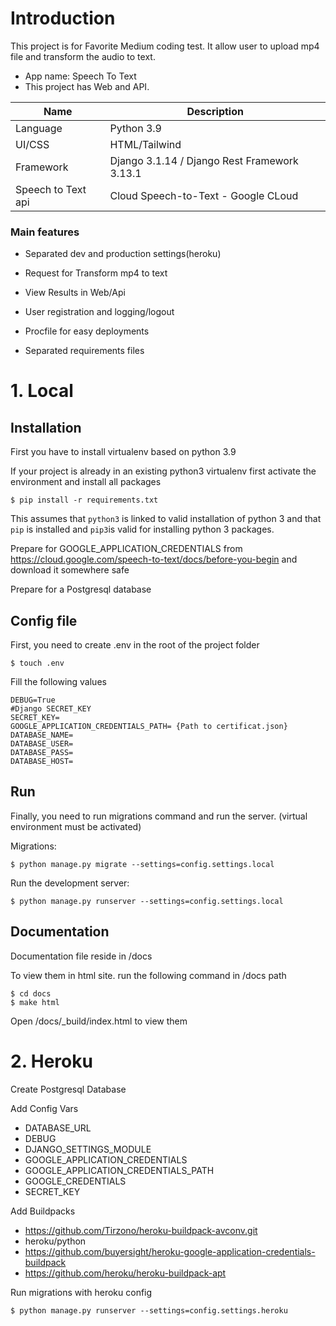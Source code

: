 # Introduction

This project is for Favorite Medium coding test. It allow user to upload mp4 file and transform the audio to text.

- App name: Speech To Text
- This project has Web and API.

| Name                 | Description                                                       |
| -------------------- | ----------------------------------------------------------------- |
| Language             | Python 3.9                                                        |
| UI/CSS               | HTML/Tailwind                                                     |
| Framework            | Django 3.1.14 / Django Rest Framework 3.13.1                      |
| Speech to Text api   | Cloud Speech-to-Text - Google CLoud                               |

### Main features

* Separated dev and production settings(heroku)

* Request for Transform mp4 to text

* View Results in Web/Api

* User registration and logging/logout

* Procfile for easy deployments

* Separated requirements files


# 1. Local

## Installation

First you have to install virtualenv based on python 3.9

If your project is already in an existing python3 virtualenv first activate the environment and install all packages

    $ pip install -r requirements.txt

This assumes that `python3` is linked to valid installation of python 3 and that `pip` is installed and `pip3`is valid
for installing python 3 packages.

Prepare for GOOGLE_APPLICATION_CREDENTIALS from https://cloud.google.com/speech-to-text/docs/before-you-begin and download it somewhere safe

Prepare for a Postgresql database

## Config file

First, you need to create .env in the root of the project folder

    $ touch .env

Fill the following values

    DEBUG=True
    #Django SECRET_KEY
    SECRET_KEY= 
    GOOGLE_APPLICATION_CREDENTIALS_PATH= {Path to certificat.json}
    DATABASE_NAME=
    DATABASE_USER=
    DATABASE_PASS=
    DATABASE_HOST=

## Run

Finally, you need to run migrations command and run the server. (virtual environment must be activated)

Migrations:

    $ python manage.py migrate --settings=config.settings.local

Run the development server:

    $ python manage.py runserver --settings=config.settings.local

## Documentation

Documentation file reside in /docs

To view them in html site. run the following command in /docs path

    $ cd docs
    $ make html

Open /docs/_build/index.html to view them


# 2. Heroku
Create Postgresql Database

Add Config Vars
- DATABASE_URL
- DEBUG
- DJANGO_SETTINGS_MODULE
- GOOGLE_APPLICATION_CREDENTIALS
- GOOGLE_APPLICATION_CREDENTIALS_PATH
- GOOGLE_CREDENTIALS
- SECRET_KEY

Add Buildpacks
- https://github.com/Tirzono/heroku-buildpack-avconv.git
- heroku/python
- https://github.com/buyersight/heroku-google-application-credentials-buildpack
- https://github.com/heroku/heroku-buildpack-apt

Run migrations with heroku config

    $ python manage.py runserver --settings=config.settings.heroku